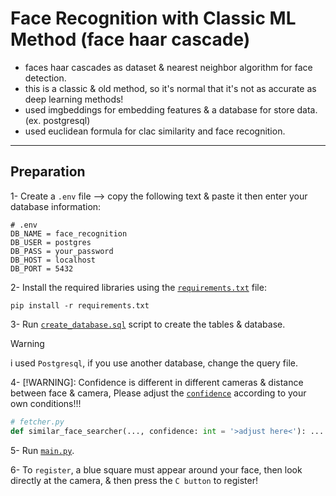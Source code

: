 # Face Recognition with Classic ML Method (face haar cascade)
* faces haar cascades as dataset & nearest neighbor algorithm for face detection.
* this is a classic & old method, so it's normal that it's not as accurate as deep learning methods!
* used imgbeddings for embedding features & a database for store data.(ex. postgresql)
* used euclidean formula for clac similarity and face recognition.
-----
## Preparation
1- Create a `.env` file --> copy the following text & paste it then enter your database information:
```.env
# .env
DB_NAME = face_recognition
DB_USER = postgres
DB_PASS = your_password
DB_HOST = localhost
DB_PORT = 5432
```

2- Install the required libraries using the [`requirements.txt`] file:
```console
pip install -r requirements.txt
```

3- Run [`create_database.sql`] script to create the tables & database.
> [!WARNING]
> i used `Postgresql`, if you use another database, change the query file.

4- [!WARNING]: Confidence is different in different cameras & distance between face & camera, Please adjust the [`confidence`] according to your own conditions!!!
```python
# fetcher.py
def similar_face_searcher(..., confidence: int = '>adjust here<'): ...
```

5- Run [`main.py`].

6- To `register`, a blue square must appear around your face, then look directly at the camera, & then press the `C button` to register!

[`requirements.txt`]: https://github.com/pksenpai/face_recognition_with_haar_cascade/blob/main/requirements.txt
[`create_database.sql`]: https://github.com/pksenpai/face_recognition_with_haar_cascade/blob/main/create_database.sql 
[`confidence`]: https://github.com/pksenpai/face_recognition_with_haar_cascade/blob/4780338ef35f0ee2907dff4cd6ef815309a0cf71/fetcher.py#L37
[`main.py`]: https://github.com/pksenpai/face_recognition_with_haar_cascade/blob/main/main.py
